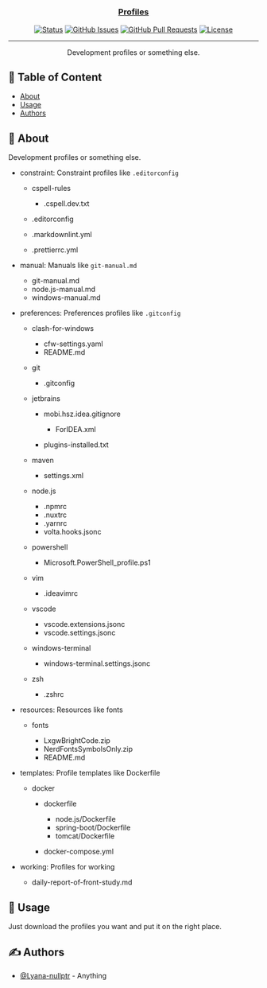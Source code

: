 <h1 align="center">
  <a href="https://github.com/Lyana-nullptr/profiles" rel="noopener">
</h1>

<h3 align="center">Profiles</h3>

<div align="center">

[![Status](https://img.shields.io/badge/status-active-success.svg)](.)
[![GitHub Issues](https://img.shields.io/github/issues/Lyana-nullptr/profiles.svg)](https://github.com/Lyana-nullptr/profiles/issues)
[![GitHub Pull Requests](https://img.shields.io/github/issues-pr/Lyana-nullptr/profiles.svg)](https://github.com/Lyana-nullptr/profiles/pulls)
[![License](https://img.shields.io/badge/license-MIT-blue.svg)](/LICENSE)

</div>

---

<p align="center"> Development profiles or something else.
    <br>
</p>

## 📝 Table of Content

- [About](#about)
- [Usage](#usage)
- [Authors](#authors)

## 🧐 About <a name = "about"></a>

Development profiles or something else.

- constraint: Constraint profiles like `.editorconfig`

  - cspell-rules

    - .cspell.dev.txt

  - .editorconfig
  - .markdownlint.yml
  - .prettierrc.yml

- manual: Manuals like `git-manual.md`

  - git-manual.md
  - node.js-manual.md
  - windows-manual.md

- preferences: Preferences profiles like `.gitconfig`

  - clash-for-windows

    - cfw-settings.yaml
    - README.md

  - git

    - .gitconfig

  - jetbrains

    - mobi.hsz.idea.gitignore

      - ForIDEA.xml

    - plugins-installed.txt

  - maven

    - settings.xml

  - node.js

    - .npmrc
    - .nuxtrc
    - .yarnrc
    - volta.hooks.jsonc

  - powershell

    - Microsoft.PowerShell_profile.ps1

  - vim

    - .ideavimrc

  - vscode

    - vscode.extensions.jsonc
    - vscode.settings.jsonc

  - windows-terminal

    - windows-terminal.settings.jsonc

  - zsh

    - .zshrc

- resources: Resources like fonts

  - fonts

    - LxgwBrightCode.zip
    - NerdFontsSymbolsOnly.zip
    - README.md

- templates: Profile templates like Dockerfile

  - docker

    - dockerfile

      - node.js/Dockerfile
      - spring-boot/Dockerfile
      - tomcat/Dockerfile

    - docker-compose.yml

- working: Profiles for working

  - daily-report-of-front-study.md

## 🎈 Usage <a name="usage"></a>

Just download the profiles you want and put it on the right place.

## ✍️ Authors <a name = "authors"></a>

- [@Lyana-nullptr](https://github.com/Lyana-nullptr) - Anything
